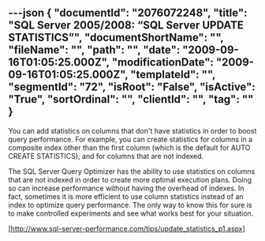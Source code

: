 ---json
{
  "documentId": "2076072248",
  "title": "SQL Server 2005/2008: “SQL Server UPDATE STATISTICS”",
  "documentShortName": "",
  "fileName": "",
  "path": "",
  "date": "2009-09-16T01:05:25.000Z",
  "modificationDate": "2009-09-16T01:05:25.000Z",
  "templateId": "",
  "segmentId": "72",
  "isRoot": "False",
  "isActive": "True",
  "sortOrdinal": "",
  "clientId": "",
  "tag": ""
}
---

You can add statistics on columns that don't have statistics in order to boost query performance. For example, you can create statistics for columns in a composite index other than the first column (which is the default for AUTO CREATE STATISTICS), and for columns that are not indexed.

The SQL Server Query Optimizer has the ability to use statistics on columns that are not indexed in order to create more optimal execution plans. Doing so can increase performance without having the overhead of indexes. In fact, sometimes it is more efficient to use column statistics instead of an index to optimize query performance. The only way to know this for sure is to make controlled experiments and see what works best for your situation.

[http://www.sql-server-performance.com/tips/update_statistics_p1.aspx]
